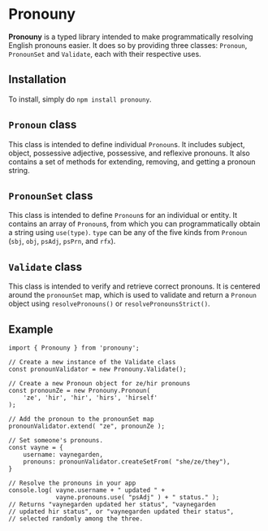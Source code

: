 # Pronouny

**Pronouny** is a typed library intended to make programmatically resolving English pronouns easier. It does so by providing three classes: `Pronoun`, `PronounSet` and `Validate`, each with their respective uses.

## Installation

To install, simply do `npm install pronouny`.

## `Pronoun` class

This class is intended to define individual `Pronoun`s. It includes subject, object, possessive adjective, possessive, and reflexive pronouns. It also contains a set of methods for extending, removing, and getting a pronoun string.

## `PronounSet` class

This class is intended to define `Pronoun`s for an individual or entity. It contains an array of `Pronoun`s, from which you can programmatically obtain a string using `use(type)`. `type` can be any of the five kinds from `Pronoun` (`sbj`, `obj`, `psAdj`, `psPrn`, and `rfx`).

## `Validate` class

This class is intended to verify and retrieve correct pronouns. It is centered around the `pronounSet` map, which is used to validate and return a `Pronoun` object using `resolvePronouns()` or `resolvePronounsStrict()`.

## Example

```
import { Pronouny } from 'pronouny';

// Create a new instance of the Validate class
const pronounValidator = new Pronouny.Validate();

// Create a new Pronoun object for ze/hir pronouns
const pronounZe = new Pronouny.Pronoun(
	'ze', 'hir', 'hir', 'hirs', 'hirself'
);

// Add the pronoun to the pronounSet map
pronounValidator.extend( "ze", pronounZe );

// Set someone's pronouns.
const vayne = {
	username: vaynegarden,
	pronouns: pronounValidator.createSetFrom( "she/ze/they"),
}

// Resolve the pronouns in your app
console.log( vayne.username + " updated " +
             vayne.pronouns.use( "psAdj" ) + " status." );
// Returns "vaynegarden updated her status", "vaynegarden
// updated hir status", or "vaynegarden updated their status",
// selected randomly among the three.

```
